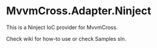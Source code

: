 # MvvmCross.Adapter.Ninject
This is a Ninject IoC provider for MvvmCross. 

Check wiki for how-to use or check Samples sln.
